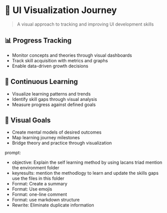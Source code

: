 # 🎨 UI Visualization Journey

> A visual approach to tracking and improving UI development skills

## 📊 Progress Tracking
- Monitor concepts and theories through visual dashboards
- Track skill acquisition with metrics and graphs
- Enable data-driven growth decisions

## 🔄 Continuous Learning
- Visualize learning patterns and trends
- Identify skill gaps through visual analysis
- Measure progress against defined goals

## 🎯 Visual Goals
- Create mental models of desired outcomes
- Map learning journey milestones
- Bridge theory and practice through visualization


prompt:
- objective: Explain the self learning method by using lacans triad mention the environment folder
- keyresults: mention the methodlogy to learn and update the skills gaps use the files in this folder
- Format: Create a summary
- Format: Use emojis
- Format: one-line comment
- Format: use markdown structure
- Rewrite: Eliminate duplicate information